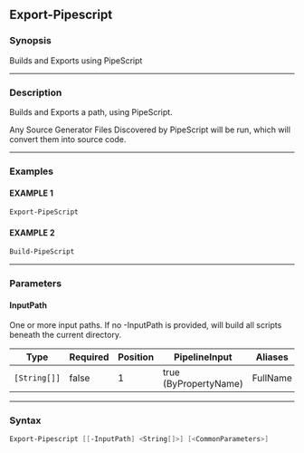 Export-Pipescript
-----------------




### Synopsis
Builds and Exports using PipeScript



---


### Description

Builds and Exports a path, using PipeScript.

Any Source Generator Files Discovered by PipeScript will be run, which will convert them into source code.



---


### Examples
#### EXAMPLE 1
```PowerShell
Export-PipeScript
```

#### EXAMPLE 2
```PowerShell
Build-PipeScript
```



---


### Parameters
#### **InputPath**

One or more input paths.  If no -InputPath is provided, will build all scripts beneath the current directory.






|Type        |Required|Position|PipelineInput        |Aliases |
|------------|--------|--------|---------------------|--------|
|`[String[]]`|false   |1       |true (ByPropertyName)|FullName|





---


### Syntax
```PowerShell
Export-Pipescript [[-InputPath] <String[]>] [<CommonParameters>]
```
